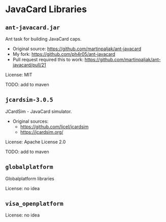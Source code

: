 # JavaCard Libraries

## `ant-javacard.jar`

Ant task for building JavaCard caps.

- Original source: https://github.com/martinpaljak/ant-javacard
- My fork: https://github.com/ph4r05/ant-javacard
- Pull request required this to work: https://github.com/martinpaljak/ant-javacard/pull/21

License: MIT

TODO: add to maven

## `jcardsim-3.0.5`

JCardSim - JavaCard simulator.

- Original sources: 
    - https://github.com/licel/jcardsim
    - https://jcardsim.org/
    
License: Apache License 2.0

TODO: add to maven

## `globalplatform`

Globalplatform libraries

License: no idea

## `visa_openplatform`

License: no idea

